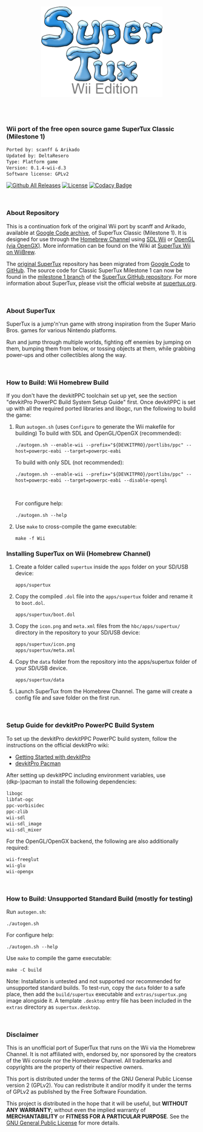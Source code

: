 <p align="center">
  <img src="https://raw.githubusercontent.com/DeltaResero/SuperTux-Wii/master/data/images/title/logo.png" alt="SuperTux-Wii">
</p>

<br><br>

### Wii port of the free open source game SuperTux Classic (Milestone 1)

```
Ported by: scanff & Arikado
Updated by: DeltaResero
Type: Platform game
Version: 0.1.4-wii-d.3
Software license: GPLv2
```

[![Github All Releases](https://img.shields.io/github/downloads/DeltaResero/SuperTux-Wii/total.svg?maxAge=2592000)](https://github.com/DeltaResero/SuperTux-Wii)
[![License](https://img.shields.io/badge/license-GPLv2-blue.svg)](https://raw.githubusercontent.com/DeltaResero/SuperTux-Wii/master/LICENSE)
[![Codacy Badge](https://app.codacy.com/project/badge/Grade/f30877382d024e0c8f7768bd08f5211f)](
https://app.codacy.com/gh/DeltaResero/SuperTux-Wii/dashboard?utm_source=gh&utm_medium=referral&utm_content=&utm_campaign=Badge_grade)

<br>

### About Repository

This is a continuation fork of the original Wii port by scanff and Arikado, available at
[Google Code archive](https://code.google.com/archive/p/supertux-wii), of SuperTux Classic
(Milestone 1). It is designed for use through the
[Homebrew Channel](http://wiibrew.org/wiki/Homebrew_Channel) using
[SDL Wii](https://wiibrew.org/wiki/SDL_Wii) or [OpenGL (via OpenGX)](https://github.com/devkitPro/opengx). More information can be found on the
Wiki at [SuperTux Wii on WiiBrew](http://wiibrew.org/wiki/SuperTux_Wii).

The [original SuperTux](https://code.google.com/p/supertux) repository has been migrated from
[Google Code](https://code.google.com) to [GitHub](https://github.com). The source code for Classic
SuperTux Milestone 1 can now be found in the [milestone 1 branch](https://github.com/SuperTux/supertux/tree/supertux-milestone1)
of the [SuperTux GitHub repository](https://github.com/SuperTux/supertux).
For more information about SuperTux, please visit the official website at [supertux.org](https://www.supertux.org).

<br>

### About SuperTux

SuperTux is a jump'n'run game with strong inspiration from the Super Mario Bros.
games for various Nintendo platforms.

Run and jump through multiple worlds, fighting off enemies by jumping on them,
bumping them from below, or tossing objects at them, while grabbing power-ups and
other collectibles along the way.

<br>

### How to Build: Wii Homebrew Build

If you don't have the devkitPPC toolchain set up yet, see the section
"devkitPro PowerPC Build System Setup Guide" first. Once devkitPPC is set up
with all the required ported libraries and libogc, run the following to build
the game:

1. Run `autogen.sh` (uses `Configure` to generate the Wii makefile for building)
   To build with SDL and OpenGL/OpenGX (recommended):
   ```
   ./autogen.sh --enable-wii --prefix="${DEVKITPRO}/portlibs/ppc" --host=powerpc-eabi --target=powerpc-eabi
   ```
   To build with only SDL (not recommended):
   ```
   ./autogen.sh --enable-wii --prefix="${DEVKITPRO}/portlibs/ppc" --host=powerpc-eabi --target=powerpc-eabi --disable-opengl
   ```

   <br>

   For configure help:
   ```
   ./autogen.sh --help
   ```

2. Use `make` to cross-compile the game executable:
   ```
   make -f Wii
   ```

### Installing SuperTux on Wii (Homebrew Channel)

1. Create a folder called `supertux` inside the `apps` folder on your SD/USB device:
   ```
   apps/supertux
   ```

2. Copy the compiled `.dol` file into the `apps/supertux` folder and rename it to `boot.dol`.
   ```
   apps/supertux/boot.dol
   ```

3. Copy the `icon.png` and `meta.xml` files from the `hbc/apps/supertux/` directory in the repository to your SD/USB device:
   ```
   apps/supertux/icon.png
   apps/supertux/meta.xml
   ```

4. Copy the `data` folder from the repository into the apps/supertux folder of your SD/USB device.
   ```
   apps/supertux/data
   ```

5. Launch SuperTux from the Homebrew Channel. The game will create a config file and save folder on the first run.

<br>

### Setup Guide for devkitPro PowerPC Build System

To set up the devkitPro devkitPPC PowerPC build system, follow the
instructions on the official devkitPro wiki:

- [Getting Started with devkitPro](https://devkitpro.org/wiki/Getting_Started)
- [devkitPro Pacman](https://devkitpro.org/wiki/devkitPro_pacman)

After setting up devkitPPC including environment variables, use (dkp-)pacman
to install the following dependencies:
```
libogc
libfat-ogc
ppc-vorbisidec
ppc-zlib
wii-sdl
wii-sdl_image
wii-sdl_mixer
```

For the OpenGL/OpenGX backend, the following are also additionally required:
```
wii-freeglut
wii-glu
wii-opengx
```

<br>

### How to Build: Unsupported Standard Build (mostly for testing)

Run `autogen.sh`:
```
./autogen.sh
```
For configure help:
```
./autogen.sh --help
```

Use `make` to compile the game executable:
```
make -C build
```

Note: Installation is untested and not supported nor recommended for unsupported standard builds.
To test-run, copy the `data` folder to a safe place, then add the `build/supertux` executable
and `extras/supertux.png` image alongside it. A template `.desktop` entry file has been
included in the `extras` directory as `supertux.desktop`.

<br>

### Disclaimer

This is an unofficial port of SuperTux that runs on the Wii via the Homebrew Channel.
It is not affiliated with, endorsed by, nor sponsored by the creators of the Wii console
nor the Homebrew Channel. All trademarks and copyrights are the property of their
respective owners.

This port is distributed under the terms of the GNU General Public License version 2
(GPLv2). You can redistribute it and/or modify it under the terms of GPLv2 as published
by the Free Software Foundation.

This project is distributed in the hope that it will be useful, but **WITHOUT ANY WARRANTY**;
without even the implied warranty of **MERCHANTABILITY** or **FITNESS FOR A PARTICULAR PURPOSE**.
See the [GNU General Public License](https://www.gnu.org/licenses/gpl-2.0.en.html) for
more details.
